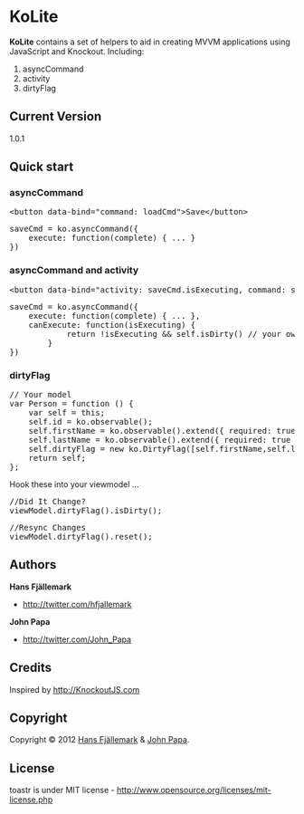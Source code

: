 # KoLite
**KoLite** contains a set of helpers to aid in creating MVVM applications using JavaScript and Knockout. Including:

1. asyncCommand
2. activity
3. dirtyFlag


## Current Version
1.0.1


## Quick start
### asyncCommand 
<pre>
&lt;button data-bind="command: loadCmd">Save&lt;/button>
</pre>
<pre>
saveCmd = ko.asyncCommand({
	execute: function(complete) { ... }
})
</pre>

### asyncCommand and activity
<pre>
&lt;button data-bind="activity: saveCmd.isExecuting, command: saveCmd">Save&lt;/button>
</pre>

<pre>
saveCmd = ko.asyncCommand({
	execute: function(complete) { ... },
	canExecute: function(isExecuting) {
            return !isExecuting && self.isDirty() // your own flag to check if you should save or not
        }
})
</pre>

### dirtyFlag
<pre>
// Your model
var Person = function () {
	var self = this;
	self.id = ko.observable();
	self.firstName = ko.observable().extend({ required: true });
	self.lastName = ko.observable().extend({ required: true });
	self.dirtyFlag = new ko.DirtyFlag([self.firstName,self.lastName]);
	return self;
};
</pre>

Hook these into your viewmodel ...

<pre>
//Did It Change?          
viewModel.dirtyFlag().isDirty();
</pre>

<pre>
//Resync Changes
viewModel.dirtyFlag().reset();
</pre>


## Authors

**Hans Fjällemark**

+ http://twitter.com/hfjallemark

**John Papa**

+ http://twitter.com/John_Papa

## Credits
Inspired by http://KnockoutJS.com


## Copyright

Copyright © 2012 [Hans Fjällemark](http://twitter.com/hfjallemark) & [John Papa](http://twitter.com/John_Papa).

## License 

toastr is under MIT license - http://www.opensource.org/licenses/mit-license.php